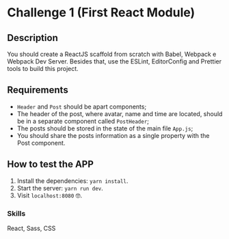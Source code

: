 # Challenge 1 (First React Module)

## Description
You should create a ReactJS scaffold from scratch with Babel, Webpack e Webpack Dev Server. Besides that, use the ESLint, EditorConfig and Prettier tools to build this project.

## Requirements
* `Header` and `Post` should be apart components;
* The header of the post, where avatar, name and time are located, should be in a separate component called `PostHeader`;
* The posts should be stored in the state of the main file `App.js`;
* You should share the posts information as a single property with the Post component.

## How to test the APP
1. Install the dependencies: `yarn install`.
2. Start the server: `yarn run dev`.
3. Visit `localhost:8080` :nerd_face:.


### Skills
React, Sass, CSS
